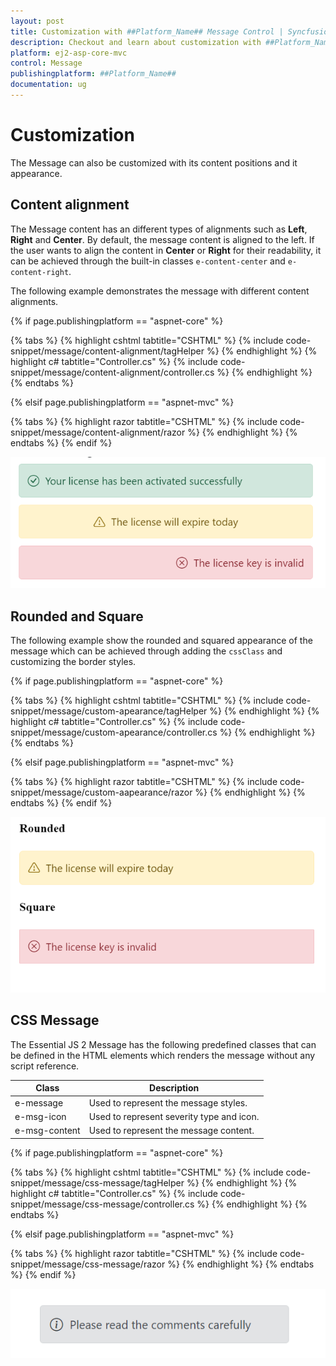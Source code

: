 ```yaml
---
layout: post
title: Customization with ##Platform_Name## Message Control | Syncfusion
description: Checkout and learn about customization with ##Platform_Name## Message control of Syncfusion Essential JS 2 and more details.
platform: ej2-asp-core-mvc
control: Message
publishingplatform: ##Platform_Name##
documentation: ug
---
```


# Customization

The Message can also be customized with its content positions and it appearance.

## Content alignment

The Message content has an different types of alignments such as **Left**, **Right** and **Center**. By default, the message content is aligned to the left. If the user wants to align the content in **Center** or **Right** for their readability, it can be achieved through the built-in classes `e-content-center` and `e-content-right`.

The following example demonstrates the message with different content alignments.

{% if page.publishingplatform == "aspnet-core" %}

{% tabs %}
{% highlight cshtml tabtitle="CSHTML" %}
{% include code-snippet/message/content-alignment/tagHelper %}
{% endhighlight %}
{% highlight c# tabtitle="Controller.cs" %}
{% include code-snippet/message/content-alignment/controller.cs %}
{% endhighlight %}
{% endtabs %}

{% elsif page.publishingplatform == "aspnet-mvc" %}

{% tabs %}
{% highlight razor tabtitle="CSHTML" %}
{% include code-snippet/message/content-alignment/razor %}
{% endhighlight %}
{% endtabs %}
{% endif %}

![ASP.NET MVC Message Content Alignment](images/message-content-alignment.png)

## Rounded and Square

The following example show the rounded and squared appearance of the message which can be achieved through adding the `cssClass` and customizing the border styles.

{% if page.publishingplatform == "aspnet-core" %}

{% tabs %}
{% highlight cshtml tabtitle="CSHTML" %}
{% include code-snippet/message/custom-apearance/tagHelper %}
{% endhighlight %}
{% highlight c# tabtitle="Controller.cs" %}
{% include code-snippet/message/custom-apearance/controller.cs %}
{% endhighlight %}
{% endtabs %}

{% elsif page.publishingplatform == "aspnet-mvc" %}

{% tabs %}
{% highlight razor tabtitle="CSHTML" %}
{% include code-snippet/message/custom-aapearance/razor %}
{% endhighlight %}
{% endtabs %}
{% endif %}

![Message Custom Appearance](images/message-rounded-square.png)

## CSS Message

The Essential JS 2 Message has the following predefined classes that can be defined in the HTML elements which renders the message without any script reference.

| Class | Description |
| -------- | -------- |
| e-message | Used to represent the message styles. |
| e-msg-icon | Used to represent severity type and icon. |
| e-msg-content |  Used to represent the message content. |

{% if page.publishingplatform == "aspnet-core" %}

{% tabs %}
{% highlight cshtml tabtitle="CSHTML" %}
{% include code-snippet/message/css-message/tagHelper %}
{% endhighlight %}
{% highlight c# tabtitle="Controller.cs" %}
{% include code-snippet/message/css-message/controller.cs %}
{% endhighlight %}
{% endtabs %}

{% elsif page.publishingplatform == "aspnet-mvc" %}

{% tabs %}
{% highlight razor tabtitle="CSHTML" %}
{% include code-snippet/message/css-message/razor %}
{% endhighlight %}
{% endtabs %}
{% endif %}

![Message Control](images/message-default.png)